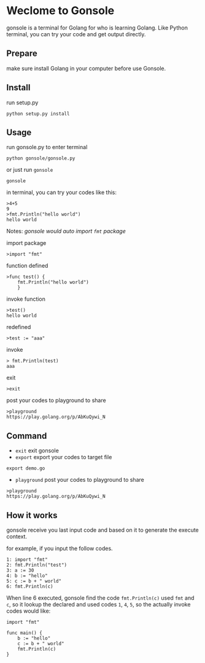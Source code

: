# Weclome to Gonsole
gonsole is a terminal for Golang for who is learning Golang. Like Python terminal, you can try your code and get output directly.

## Prepare
make sure install Golang in your computer before use Gonsole.

## Install
run setup.py

```
python setup.py install
``` 

## Usage

run gonsole.py to enter terminal

```
python gonsole/gonsole.py
```
or just run `gonsole`

```
gonsole
```

in terminal, you can try your codes like this:

```
>4+5
9
>fmt.Println("hello world")
hello world
```

Notes: *gonsole would auto import `fmt` package*

import package

```
>import "fmt"
```

function defined

```
>func test() {
	fmt.Println("hello world")
	}
```
invoke function

```
>test()
hello world
```
redefined

```
>test := "aaa"
```
invoke

```
> fmt.Println(test)
aaa
```
exit

```
>exit
```
post your codes to playground to share

```
>playground
https://play.golang.org/p/AbKuQywi_N
```

## Command

* `exit` exit gonsole
* `export` export your codes to target file

```
export demo.go
```
* `playground` post your codes to playground to share

```
>playground
https://play.golang.org/p/AbKuQywi_N
```

## How it works
gonsole receive you last input code and based on it to generate the execute context. 

for example, if you input the follow codes.

```
1: import "fmt"
2: fmt.Println("test")
3: a := 30
4: b := "hello"
5: c := b + " world"
6: fmt.Println(c)
```

When line 6 executed, gonsole find the code `fmt.Println(c)` used `fmt` and `c`, so it lookup the declared and used codes `1`, `4`, `5`, so the actually invoke codes would like:

```
import "fmt"

func main() {
	b := "hello"
	c := b + " world"
	fmt.Println(c)
}
```